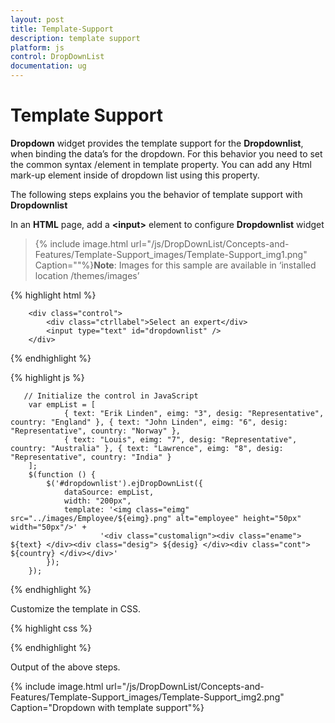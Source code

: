 ```yaml
---
layout: post
title: Template-Support
description: template support
platform: js
control: DropDownList
documentation: ug
---
```


# Template Support

**Dropdown** widget provides the template support for the **Dropdownlist**, when binding the data’s for the dropdown. For this behavior you need to set the common syntax /element in template property. You can add any Html mark-up element inside of dropdown list using this property.

The following steps explains you the behavior of template support with **Dropdownlist**

 In an **HTML** page, add a **&lt;input&gt;** element to configure **Dropdownlist** widget

> {% include image.html url="/js/DropDownList/Concepts-and-Features/Template-Support_images/Template-Support_img1.png" Caption=""%}**Note**: Images for this sample are available in ‘installed location /themes/images’ 

{% highlight html %}

        <div class="control">
            <div class="ctrllabel">Select an expert</div>
            <input type="text" id="dropdownlist" />
        </div>

{% endhighlight %}

{% highlight js %}

       // Initialize the control in JavaScript
        var empList = [
                { text: "Erik Linden", eimg: "3", desig: "Representative", country: "England" }, { text: "John Linden", eimg: "6", desig: "Representative", country: "Norway" },
                { text: "Louis", eimg: "7", desig: "Representative", country: "Australia" }, { text: "Lawrence", eimg: "8", desig: "Representative", country: "India" }
        ];
        $(function () {
            $('#dropdownlist').ejDropDownList({
                dataSource: empList,
                width: "200px",
                template: '<img class="eimg" src="../images/Employee/${eimg}.png" alt="employee" height="50px" width="50px"/>' +
                        '<div class="customalign"><div class="ename"> ${text} </div><div class="desig"> ${desig} </div><div class="cont"> ${country} </div></div>'
            });
        });

{% endhighlight %}

 Customize the template in CSS. 


{% highlight css %}
 
  <style type="text/css">
        .customalign {
            display: inline;
            float: right;
        }
  </style>


{% endhighlight %}



 Output of the above steps.


{% include image.html url="/js/DropDownList/Concepts-and-Features/Template-Support_images/Template-Support_img2.png" Caption="Dropdown with template support"%}
 

